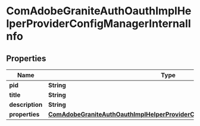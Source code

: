 
# ComAdobeGraniteAuthOauthImplHelperProviderConfigManagerInternalInfo

## Properties
Name | Type | Description | Notes
------------ | ------------- | ------------- | -------------
**pid** | **String** |  |  [optional]
**title** | **String** |  |  [optional]
**description** | **String** |  |  [optional]
**properties** | [**ComAdobeGraniteAuthOauthImplHelperProviderConfigManagerInternalProperties**](ComAdobeGraniteAuthOauthImplHelperProviderConfigManagerInternalProperties.md) |  |  [optional]



